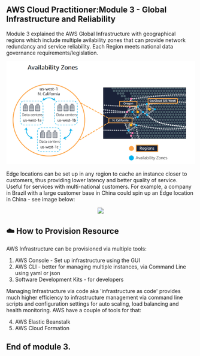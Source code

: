## AWS Cloud Practitioner:Module 3 - Global Infrastructure and Reliability

Module 3 explained the AWS Global Infrastructure with geographical regions which include multiple avilability zones that can provide network redundancy and service reliability. Each Region meets national data governance requirements/legislation.

<p align="center">
  <img src="availability-zones.png">
</p>

Edge locations can be set up in any region to cache an instance closer to customers, thus providing lower latency and better quality of service.  Useful for services with multi-national customers. For example, a company in Brazil with a large customer base in China could spin up an Edge location in China - see image below:

<p align="center">
  <image src="edge-locations.png">
</P>

## ☁️ How to Provision Resource

AWS Infrastructure can be provisioned via multiple tools:

1. AWS Console - Set up infrastructure using the GUI
2. AWS CLI - better for managing multiple instances, via Command Line using yaml or json
3. Software Development Kits - for developers

Managing Infrastructure via code aka 'infrastructure as code' provides much higher efficiency to infrastructure management via command line scripts and configuration settings for auto scaling, load balancing and health monitoring. AWS have a couple of tools for that:

4. AWS Elastic Beanstalk 
5. AWS Cloud Formation 

## End of module 3.
